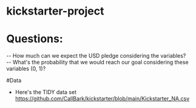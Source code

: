 # kickstarter-project
# Questions:
-- How much can we expect the USD pledge considering the variables? <br>
-- What's the probability that we would reach our goal considering these variables (0, 1)?

#Data
- Here's the TIDY data set
https://github.com/CallBark/kickstarter/blob/main/Kickstarter_NA.csv
